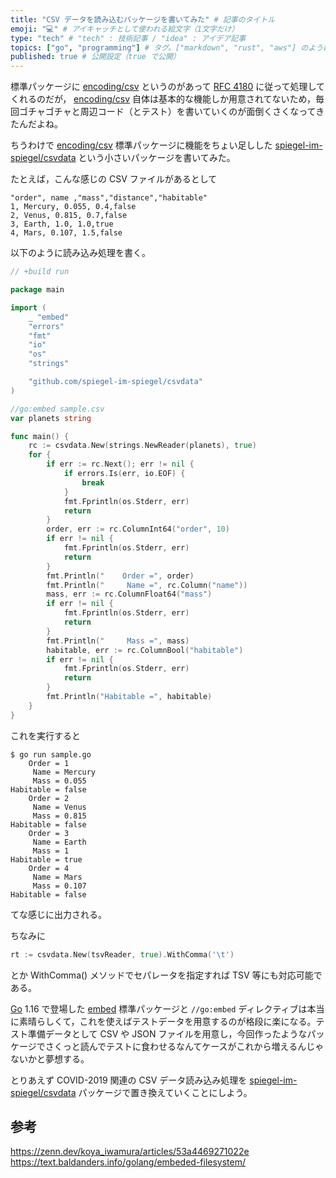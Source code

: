 ```yaml
---
title: "CSV データを読み込むパッケージを書いてみた" # 記事のタイトル
emoji: "💻" # アイキャッチとして使われる絵文字（1文字だけ）
type: "tech" # "tech" : 技術記事 / "idea" : アイデア記事
topics: ["go", "programming"] # タグ。["markdown", "rust", "aws"] のように指定する
published: true # 公開設定（true で公開）
---
```


標準パッケージに [encoding/csv][csv] というのがあって [RFC 4180] に従って処理してくれるのだが， [encoding/csv][csv] 自体は基本的な機能しか用意されてないため，毎回ゴチャゴチャと周辺コード（とテスト）を書いていくのが面倒くさくなってきたんだよね。

ちうわけで [encoding/csv][csv] 標準パッケージに機能をちょい足しした [spiegel-im-spiegel/csvdata][csvdata] という小さいパッケージを書いてみた。

たとえば，こんな感じの CSV ファイルがあるとして

```markup:sample.csv
"order", name ,"mass","distance","habitable"
1, Mercury, 0.055, 0.4,false
2, Venus, 0.815, 0.7,false
3, Earth, 1.0, 1.0,true
4, Mars, 0.107, 1.5,false
```

以下のように読み込み処理を書く。

```go:sample.go
// +build run

package main

import (
    _ "embed"
    "errors"
    "fmt"
    "io"
    "os"
    "strings"

    "github.com/spiegel-im-spiegel/csvdata"
)

//go:embed sample.csv
var planets string

func main() {
    rc := csvdata.New(strings.NewReader(planets), true)
    for {
        if err := rc.Next(); err != nil {
            if errors.Is(err, io.EOF) {
                break
            }
            fmt.Fprintln(os.Stderr, err)
            return
        }
        order, err := rc.ColumnInt64("order", 10)
        if err != nil {
            fmt.Fprintln(os.Stderr, err)
            return
        }
        fmt.Println("    Order =", order)
        fmt.Println("     Name =", rc.Column("name"))
        mass, err := rc.ColumnFloat64("mass")
        if err != nil {
            fmt.Fprintln(os.Stderr, err)
            return
        }
        fmt.Println("     Mass =", mass)
        habitable, err := rc.ColumnBool("habitable")
        if err != nil {
            fmt.Fprintln(os.Stderr, err)
            return
        }
        fmt.Println("Habitable =", habitable)
    }
}
```

これを実行すると

```
$ go run sample.go
    Order = 1
     Name = Mercury
     Mass = 0.055
Habitable = false
    Order = 2
     Name = Venus
     Mass = 0.815
Habitable = false
    Order = 3
     Name = Earth
     Mass = 1
Habitable = true
    Order = 4
     Name = Mars
     Mass = 0.107
Habitable = false
```

てな感じに出力される。

ちなみに

```go
rt := csvdata.New(tsvReader, true).WithComma('\t')
```

とか WithComma() メソッドでセパレータを指定すれば TSV 等にも対応可能である。

[Go] 1.16 で登場した [embed] 標準パッケージと `//go:embed` ディレクティブは本当に素晴らしくて，これを使えばテストデータを用意するのが格段に楽になる。テスト準備データとして CSV や JSON ファイルを用意し，今回作ったようなパッケージでさくっと読んでテストに食わせるなんてケースがこれから増えるんじゃないかと夢想する。

とりあえず COVID-2019 関連の CSV データ読み込み処理を [spiegel-im-spiegel/csvdata][csvdata] パッケージで置き換えていくことにしよう。

## 参考

https://zenn.dev/koya_iwamura/articles/53a4469271022e
https://text.baldanders.info/golang/embeded-filesystem/

[Go]: https://golang.org/ "The Go Programming Language"
[csv]: https://golang.org/pkg/encoding/csv/ "csv - The Go Programming Language"
[embed]: https://golang.org/pkg/embed/ "embed - The Go Programming Language"
[RFC 4180]: https://tools.ietf.org/html/rfc4180 "RFC 4180 - Common Format and MIME Type for Comma-Separated Values (CSV) Files"
[csvdata]: https://github.com/spiegel-im-spiegel/csvdata "spiegel-im-spiegel/csvdata: Reading CSV Data]"
<!-- eof -->
